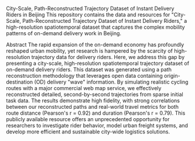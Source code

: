 City-Scale, Path-Reconstructed Trajectory Dataset of Instant Delivery Riders in Beijing
This repository contains the data and resources for "City-Scale, Path-Reconstructed Trajectory Dataset of Instant Delivery Riders," a high-resolution spatiotemporal dataset that captures the complex mobility patterns of on-demand delivery work in Beijing.

Abstract
The rapid expansion of the on-demand economy has profoundly reshaped urban mobility, yet research is hampered by the scarcity of high-resolution trajectory data for delivery riders. Here, we address this gap by presenting a city-scale, high-resolution spatiotemporal trajectory dataset of on-demand delivery riders. This dataset was generated using a path reconstruction methodology that leverages open data containing origin-destination (OD) delivery "wave" information. By simulating realistic cycling routes with a major commercial web map service, we effectively reconstructed detailed, second-by-second trajectories from sparse initial task data. The results demonstrate high fidelity, with strong correlations between our reconstructed paths and real-world travel metrics for both route distance (Pearson's r = 0.92) and duration (Pearson's r = 0.79). This publicly available resource offers an unprecedented opportunity for researchers to investigate rider behavior, model urban freight systems, and develop more efficient and sustainable city-wide logistics solutions.
